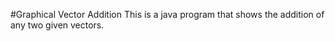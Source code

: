 #Graphical Vector Addition
This is a java program that shows the addition of any two given vectors.
